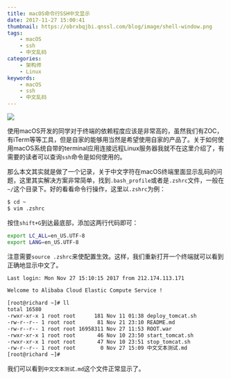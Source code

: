 ```yaml
---
title: macOS命令行SSH中文显示
date: 2017-11-27 15:00:41
thumbnail: https://obrxbqjbi.qnssl.com/blog/image/shell-window.png
tags:
	- macOS
	- ssh
	- 中文乱码
categories:
	- 架构师
	- Linux
keywords:
	- macOS
	- ssh
	- 中文乱码
---
```

![](https://obrxbqjbi.qnssl.com/blog/image/shell-window.png)

使用macOS开发的同学对于终端的依赖程度应该是非常高的，虽然我们有ZOC，有iTerm等等工具，但是自家的能够用当然是希望使用自家的产品了。关于如何使用macOS系统自带的terminal应用连接远程Linux服务器我就不在这里介绍了，有需要的读者可以查询`ssh`命令是如何使用的。

那么本文其实就是做了一个记录，关于中文字符在macOS终端里面显示乱码的问题，这里其实解决方案非常简单，找到`.bash_profile`或者是`.zshrc`文件，一般在`~/`这个目录下。好的看看命令行操作，这里以`.zshrc`为例：

``` sh
$ cd ~
$ vim .zshrc 
```
按住`shift+G`到达最底部，添加这两行代码即可：

``` sh
export LC_ALL=en_US.UTF-8
export LANG=en_US.UTF-8
```

注意需要`source .zshrc`来使配置生效。这样，我们重新打开一个终端就可以看到正确地显示中文了。

``` sh
Last login: Mon Nov 27 15:10:15 2017 from 212.174.113.171

Welcome to Alibaba Cloud Elastic Compute Service !

[root@richard ~]# ll
total 16580
-rwxr-xr-x 1 root root      181 Nov 11 01:38 deploy_tomcat.sh
-rw-r--r-- 1 root root       81 Nov 21 23:10 README.md
-rw-r--r-- 1 root root 16958311 Nov 27 11:53 ROOT.war
-rwxr-xr-x 1 root root       46 Nov 10 23:50 start_tomcat.sh
-rwxr-xr-x 1 root root       47 Nov 10 23:51 stop_tomcat.sh
-rw-r--r-- 1 root root        0 Nov 27 15:09 中文文本测试.md
[root@richard ~]# 
```

我们可以看到`中文文本测试.md`这个文件正常显示了。